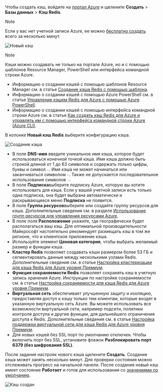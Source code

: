 Чтобы создать кэш, войдите на [портал Azure](https://portal.azure.com) и щелкните **Создать** > **Базы данных** > **Кэш Redis**.

> [!NOTE]
> Если у вас нет учетной записи Azure, ее можно [бесплатно создать](https://azure.microsoft.com/pricing/free-trial/?WT.mc_id=redis_cache_hero) всего за несколько минут.
> 
> 

![Новый кэш](media/redis-cache-create/redis-cache-new-cache-menu.png)

> [!NOTE]
> Кэши можно создавать не только на портале Azure, но и с помощью шаблонов Resource Manager, PowerShell или интерфейса командной строки Azure.
> 
> * Информацию о создании кэшей с помощью шаблонов Resource Manager см. в статье [Создание кэша Redis с помощью шаблона](../articles/redis-cache/cache-redis-cache-arm-provision.md).
> * Информацию о создании кэшей с помощью Azure PowerShell см. в статье [Управление кэшем Redis для Azure с помощью Azure PowerShell](../articles/redis-cache/cache-howto-manage-redis-cache-powershell.md).
> * Информацию о создании кэшей с помощью интерфейса командной строки Azure см. в статье [Как создать кэш Redis для Azure и управлять им с помощью интерфейса командной строки Azure (Azure CLI)](../articles/redis-cache/cache-manage-cli.md).
> 
> 

В колонке **Новый кэш Redis** выберите конфигурацию кэша.

![Создание кэша](media/redis-cache-create/redis-cache-cache-create.png) 

* В поле **DNS-имя** введите уникальное имя кэша, которое будет использоваться конечной точкой кэша. Имя кэша должно быть строкой длиной от 1 до 63 символов и содержать только цифры, буквы и символ `-`. Имя кэша не может начинаться или заканчиваться символом `-`. Также не допускается последовательное использование символов `-`.
* В поле **Подписка**выберите подписку Azure, которую вы хотите использовать для кэша. Если у вашей учетной записи есть только одна подписка, она будет выбрана автоматически и раскрывающееся меню **Подписка** не появится.
* В поле **Группа ресурсов**выберите или создайте группу ресурсов для кэша. Дополнительные сведения см. в разделе [Использование групп ресурсов для управления ресурсами Azure](../articles/azure-resource-manager/resource-group-overview.md). 
* В поле поля **Расположение** укажите, где географически будет располагаться ваш кэш. Для оптимальной производительности Майкрософт настоятельно рекомендует размещать кэш в том же регионе, что и клиентское приложение кэша.
* Используйте элемент **Ценовая категория**, чтобы выбрать желаемый размер и функции кэша.
* **Кластер Redis** позволяет создавать кэши размером более 53 ГБ и сегментировать данные между несколькими узлами Redis. Дополнительные сведения см. в статье [Настройка кластеризации для кэша Redis для Azure уровня Премиум](../articles/redis-cache/cache-how-to-premium-clustering.md).
* **Функция сохраняемости Redis** позволяет сохранять кэш в учетную запись хранения Azure. Инструкции по настройке сохраняемости см. в статье [Настройка сохраняемости для кэша Redis для Azure уровня Премиум](../articles/redis-cache/cache-how-to-premium-persistence.md).
* **Виртуальная сеть** обеспечивает улучшенную защиту и изоляцию, предоставляя доступ к кэшу только тем клиентам, которые входят в указанную виртуальную сеть Azure. Вы можете использовать все возможности виртуальной сети, например подсети, политики контроля доступа и другие функции, для дальнейшего ограничения доступа к Redis. Дополнительные сведения см. в статье [Настройка поддержки виртуальной сети для кэша Redis для Azure уровня Премиум](../articles/redis-cache/cache-how-to-premium-vnet.md).
* Для новых кэшей без SSL порт по умолчанию отключен. Чтобы включить порт без SSL, установите флажок **Разблокировать порт 6379 (без шифрования SSL)**.

После задания настроек нового кэша щелкните **Создать**. Создание кэша может занять несколько минут. Для проверки состояния можно отслеживать прогресс на начальной панели. После создания новый кэш имеет состояние **Работает** и готов для использования со [значениями по умолчанию](../articles/redis-cache/cache-configure.md#default-redis-server-configuration).

![Кэш создан](media/redis-cache-create/redis-cache-cache-created.png)

